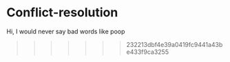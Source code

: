 # Conflict-resolution

Hi, I would never say bad words like poop
>>>>>>> 232213dbf4e39a0419fc9441a43be433f9ca3255
